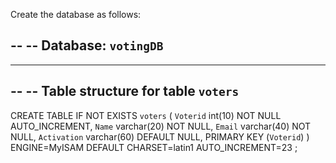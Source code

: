 Create the database as follows:


--
-- Database: `votingDB`
--

-- --------------------------------------------------------

--
-- Table structure for table `voters`
--

CREATE TABLE IF NOT EXISTS `voters` (
  `Voterid` int(10) NOT NULL AUTO_INCREMENT,
  `Name` varchar(20) NOT NULL,
  `Email` varchar(40) NOT NULL,
  `Activation` varchar(60) DEFAULT NULL,
  PRIMARY KEY (`Voterid`)
) ENGINE=MyISAM  DEFAULT CHARSET=latin1 AUTO_INCREMENT=23 ;
